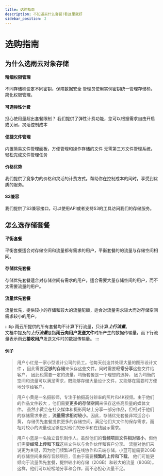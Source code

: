 ```yaml
---
title: 选购指南
description: 不知道买什么套餐?看这里就好
sidebar_position: 2
---
```



# 选购指南

## 为什么选雨云对象存储
#### 精细权限管理
不同存储桶设定不同密钥，保障数据安全
管理员使用实例密钥统一管理存储桶，简化权限管理。

#### 可选弹性计费
担心使用量超出套餐限制？
我们提供了弹性计费功能，您可以根据需求自由开启或关闭，灵活控制成本

#### 便捷文件管理
内置简易文件管理面板，方便管理和操作存储的文件
无需第三方文件管理系统，轻松完成文件管理任务

#### 价格优势
我们提供了竞争力的价格和灵活的计费方式，帮助你在控制成本的同时，享受到优质的服务。

#### S3兼容
我们提供了S3兼容接口，可以使用API或者支持S3的工具访问我们的存储服务。

## 怎么选存储套餐

#### 平衡套餐
平衡套餐适合对存储空间和流量都有需求的用户，平衡套餐的的流量与存储空间相同。

#### 存储优先套餐
存储优先套餐适合对存储空间有需求的用户，适合需要大量存储空间的用户，而不太需要流量的用户。

#### 流量优先套餐
流量优先，提供较小的存储和较大的流量配额，适合对流量需求较大而对存储空间需求较小的用户。

:::tip
雨云所提供的所有套餐均不计算下行流量，只计算***上行流量***。<br/>
文档中提及的***上行流量***是指**雨云向用户发送文件**时所产生的数据传输量，而下行流量表示雨云**接收用户**发送文件时的数据传输量。
:::


#### 例子
> 用户小红是一家小型设计公司的员工。他每天创造并处理大量的图形设计文件
，因此需要**足够的存储**来保存这些文件。同时需要**经常分享**这些文件给客户，
因此也需要一定的流量。均衡套餐是一个理想的选择，
因为均衡的空间和流量可以满足需求，既能够存储大量设计文件，又能够在需要时方便地分享给客户。

> 用户小黄是一名摄影师，专注于拍摄高分辨率的照片和4K视频。由于他们的作品文件较大
，他们需要**更多的存储空间**来保存这些高质量的媒体文件。
虽然小黄会在社交媒体和摄影网站上分享一部分作品，但相对于他们的存储需求来说
，**流量需求相对较小**。因此，存储优先套餐非常适合小黄，
存储优先套餐提供更多的存储空间，满足他们大文件的保存需求，而相对较小的流量也足够应对他们的分享和在线展示需求。

> 用户小蓝是一名独立音乐制作人。虽然他们的**音频项目文件相对较小**，但他们需要**经常上传和下载**这些文件以与合作伙伴和客户分享。
流量对他们来说更为关键，因为他们频繁进行在线协作和云端存储。小蓝可能需要20GB的存储空间来保存音频项目，但由于需要**频繁的上传和下载**，
他们可能更倾向于流量优先套餐，提供较小的存储（20GB）和较大的流量（80GB）。
这样，他们可以轻松地分享和合作，而不必担心流量不足。